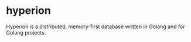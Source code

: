 # hyperion
Hyperion is a distributed, memory-first database written in Golang and for Golang projects. 
